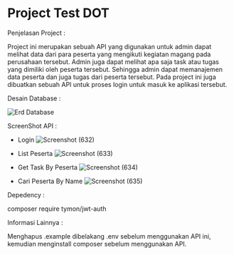 # Project Test DOT

Penjelasan Project :

Project ini merupakan sebuah API yang digunakan untuk admin dapat melihat data dari para peserta yang mengikuti kegiatan magang pada perusahaan tersebut.
Admin juga dapat melihat apa saja task atau tugas yang dimiliki oleh peserta tersebut. Sehingga admin dapat memanajemen data peserta dan juga tugas dari peserta tersebut.
Pada project ini juga dibuatkan sebuah API untuk proses login untuk masuk ke aplikasi tersebut.

Desain Database :

![Erd Database](https://user-images.githubusercontent.com/55697055/178964103-db2069b1-8e8e-4b3d-95f2-c852b8133e61.png)


ScreenShot API :


- Login 
![Screenshot (632)](https://user-images.githubusercontent.com/55697055/178971555-36ecfe13-224f-4eeb-aef0-fc585dab28f2.png)


- List Peserta 
![Screenshot (633)](https://user-images.githubusercontent.com/55697055/178971645-c51a88e7-9328-430a-8758-32c25f3cc697.png)


- Get Task By Peserta
![Screenshot (634)](https://user-images.githubusercontent.com/55697055/178971702-068eb1ef-81e1-49e6-8fd5-246ecfd381e4.png)


- Cari Peserta By Name
![Screenshot (635)](https://user-images.githubusercontent.com/55697055/178971793-a697a05d-9441-40d9-accf-02c5877ed3d0.png)



Depedency :

composer require tymon/jwt-auth


Informasi Lainnya :

Menghapus .example dibelakang .env sebelum menggunakan API ini, kemudian menginstall composer sebelum menggunakan API.